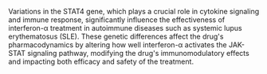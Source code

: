 Variations in the STAT4 gene, which plays a crucial role in cytokine signaling and immune response, significantly influence the effectiveness of interferon-α treatment in autoimmune diseases such as systemic lupus erythematosus (SLE). These genetic differences affect the drug's pharmacodynamics by altering how well interferon-α activates the JAK-STAT signaling pathway, modifying the drug's immunomodulatory effects and impacting both efficacy and safety of the treatment.